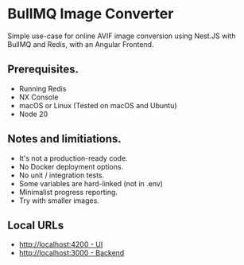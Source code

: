 # BullMQ Image Converter

Simple use-case for online AVIF image conversion using Nest.JS with BullMQ and Redis, with an Angular Frontend.

## Prerequisites.

- Running Redis
- NX Console
- macOS or Linux (Tested on macOS and Ubuntu)
- Node 20

## Notes and limitiations.

- It's not a production-ready code.
- No Docker deployment options.
- No unit / integration tests.
- Some variables are hard-linked (not in .env)
- Minimalist progress reporting.
- Try with smaller images.

## Local URLs

- [http://localhost:4200 - UI](http://localhost:4200)
- [http://localhost:3000 - Backend](http://localhost:3000)
